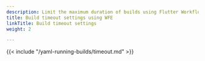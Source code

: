 ```yaml
---
description: Limit the maximum duration of builds using Flutter Workflow Editor
title: Build timeout settings using WFE
linkTitle: Build timeout settings
weight: 2

---
```


{{< include "/yaml-running-builds/timeout.md" >}}



